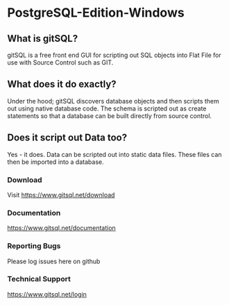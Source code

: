 # PostgreSQL-Edition-Windows

## What is gitSQL?

gitSQL is a free front end GUI for scripting out SQL objects into Flat File for use with Source Control such as GIT.

## What does it do exactly?

Under the hood; gitSQL discovers database objects and then scripts them out using native database code. The schema is scripted out as create statements so that a database can be built directly from source control.

## Does it script out Data too?

Yes - it does. Data can be scripted out into static data files. These files can then be imported into a database.

### Download
Visit https://www.gitsql.net/download

### Documentation
https://www.gitsql.net/documentation

### Reporting Bugs
Please log issues here on github

### Technical Support
https://www.gitsql.net/login
